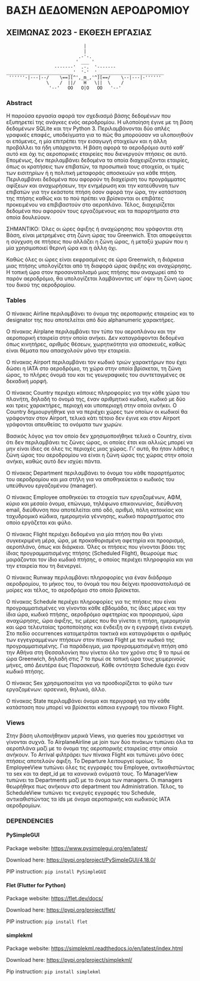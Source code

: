 # ΒΑΣΗ ΔΕΔΟΜΕΝΩΝ ΑΕΡΟΔΡΟΜΙΟΥ

## ΧΕΙΜΩΝΑΣ 2023 - ΕΚΘΕΣΗ ΕΡΓΑΣΙΑΣ

                                 |
                                 |
                               .-'-.
                              ' ___ '
                      -------'  .-.  '-------
    _________________________'  '-'  '_________________________
     ''''''-|---|--/    \==][^',_m_,'^][==/    \--|---|-''''''
                   \    /  ||/   H   \||  \    /
                    '--'   OO   O|O   OO   '--'

### Abstract

Η παρούσα εργασία αφορά τον σχεδιασμό βάσης δεδομένων που εξυπηρετεί της ανάγκες ενός αεροδρομίου. Η υλοποίηση έγινε 
με τη βάση δεδομένων SQLite και την Python 3. Περιλαμβάνονται δύο απλές γραφικές επαφές, υποδείγματα για το πώς θα 
μπορούσαν να υλοποιηθούν οι επόμενες, η μία επιτρέπει την εισαγωγή στοιχείων και η άλλη προβάλλει τα ήδη υπάρχοντα.
Η βάση αφορά το αεροδρόμιο αυτό καθ’ αυτό και όχι τις αεροπορικές εταιρείες που διενεργούν πτήσεις σε αυτό. Επομένως, 
δεν περιλαμβάνει δεδομένα τα οποία διαχειρίζονται εταιρίες, όπως οι κρατήσεις των επιβατών, τα προσωπικά τους στοιχεία, 
οι τιμές των εισιτηρίων ή η πολιτική μεταφοράς αποσκευών για κάθε πτήση. Περιλαμβάνει δεδομένα που αφορούν τη 
διαχείριση του προγράμματος αφίξεων και αναχωρήσεων, την ενημέρωση και την κατεύθυνση των επιβατών για την εκάστοτε 
πτήση όσον αφορά την ώρα, την κατάσταση της πτήσης καθώς και το πού πρέπει να βρίσκονται οι επιβάτες προκειμένου να 
επιβιβαστούν στο αεροπλάνο. Τέλος, διαχειρίζεται δεδομένα που αφορούν τους εργαζόμενους και τα παραρτήματα στα οποία 
δουλεύουν.

ΣΗΜΑΝΤΙΚΟ: Όλες οι ώρες άφιξης ή αναχώρησης που γράφονται στη Βάση, είναι μετρημένες στη ζώνη ώρας του
Greenwich. Έτσι αποφεύγεται η σύγχυση σε πτήσεις που αλλάζει η ζώνη ώρας, ή μεταξύ χωρών που η μία
χρησιμοποιεί θερινή ώρα και η άλλη όχι.

Καθώς όλες οι ώρες είναι εκφρασμένες σε ώρα Greenwich, η διάρκεια μιας πτήσης υπολογίζεται από τη διαφορά
ώρας άφιξης και αναχώρησης. Η τοπική ώρα στον προσανατολισμό μιας πτήσης που αναχωρεί από το παρόν
αεροδρόμιο, θα υπολογίζεται λαμβάνοντας υπ’ όψιν τη ζώνη ώρας του δικού της αεροδρομίου.

### Tables

Ο πίνακας Airline περιλαμβάνει το όνομα της αεροπορικής εταιρείας και το designator της που αποτελείται από δύο
alphanumeric χαρακτήρες.

Ο πίνακας Airplane περιλαμβάνει τον τύπο του αεροπλάνου και την αεροπορική εταιρεία στην οποία ανήκει. Δεν
καταγράφονται δεδομένα όπως κινητήρες, αριθμός θέσεων, χωρητικότητα για αποσκευές, καθώς είναι θέματα που
απασχολούν μόνο την εταιρεία.

Ο πίνακας Airport περιλαμβάνει τον κωδικό τριών χαρακτήρων που έχει δώσει η IATA στο αεροδρόμιο, τη χώρα στην
οποία βρίσκεται, τη ζώνη ώρας, το πλήρες όνομά του και τις γεωγραφικές του συντεταγμένες σε δεκαδική μορφή.

Ο πίνακας Country περιέχει κάποιες πληροφορίες για την κάθε χώρα του πλανήτη, δηλαδή το όνομά της, έναν αριθμητικό
κωδικό, κωδικό με δύο και τρεις χαρακτήρες, περιοχή και υποπεριοχή στην οποία ανήκει. Ο Country δημιουργήθηκε για
να περιέχει χώρες των οποίων οι κωδικοί θα γράφονταν στον Airport, τελικά κάτι τέτοιο δεν έγινε και στον Airport
γράφονται απευθείας τα ονόματα των χωρών.

Βασικός λόγος για τον οποίο δεν χρησιμοποιήθηκε τελικά ο Country, είναι ότι δεν περιλαμβάνει τις ζώνες ώρας,
οι οποίες έτσι και αλλιώς μπορεί να μην είναι ίδιες σε όλες τις περιοχές μιας χώρας. Γι’ αυτό, θα ήταν λάθος η
ζώνη ώρας του αεροδρομίου να είναι η ζώνη ώρας της χώρας στην οποία ανήκει, καθώς αυτό δεν ισχύει πάντα.

Ο πίνακας Department περιλαμβάνει το όνομα του κάθε παραρτήματος του αεροδρομίου και μια στήλη για να
αποθηκεύεται ο κωδικός του υπεύθυνου εργαζομένου (manager).

Ο πίνακας Employee αποθηκεύει τα στοιχεία των εργαζομένων, ΑΦΜ, κύριο και μεσαίο όνομα, επώνυμο, τηλέφωνο
επικοινωνίας, διεύθυνση email, διεύθυνση που αποτελείται από οδό, αριθμό, πόλη κατοικίας και ταχυδρομικό κώδικα,
ημερομηνία γέννησης, κωδικό παραρτήματος στο οποίο εργάζεται και φύλο.

Ο πίνακας Flight περιέχει δεδομένα για μία πτήση που θα γίνει συγκεκριμένη μέρα, ώρα, με προκαθορισμένη αφετηρία
και προορισμό, αεροπλάνο, όπως και διάρκεια. Όλες οι πτήσεις που γίνονται βάσει της ίδιας προγραμματισμένης πτήσης
(Scheduled Flight), θεωρούμε πως μοιράζονται τον ίδιο κωδικό πτήσης, ο οποίος περιέχει πληροφορία και για την εταιρεία
που τη διενεργεί.

Ο πίνακας Runway περιλαμβάνει πληροφορίες για έναν διάδρομο αεροδρομίου, το μήκος του, το όνομά του που δείχνει
προσανατολισμό σε μοίρες και τέλος, το αεροδρόμιο στο οποίο βρίσκεται.

Ο πίνακας Schedule περιέχει πληροφορίες για τις πτήσεις που είναι προγραμματισμένες να γίνονται κάθε εβδομάδα, τις
ίδιες μέρες και την ίδια ώρα, κωδικό πτήσης, αεροδρόμιο αφετηρίας και προορισμού, ώρα αναχώρησης, ώρα άφιξης, τις
μέρες που θα γίνεται η πτήση, ημερομηνία και ώρα τελευταίας τροποποίησης και ένδειξη αν η εγγραφή είναι ενεργή. Στο
πεδίο occurrences καταμετράται τακτικά και καταγράφεται ο αριθμός των εγγεγραμμένων πτήσεων στον πίνακα Flight
με τον κωδικό της προγραμματισμένης.
Για παράδειγμα, μια προγραμματισμένη πτήση από την Αθήνα στη Θεσσαλονίκη που γίνεται όλο τον χρόνο στις
9 το πρωί σε ώρα Greenwich, δηλαδή στις 7 το πρωί σε τοπική ώρα τους χειμερινούς μήνες, από Δευτέρα έως
Παρασκευή. Κάθε οντότητα Schedule έχει έναν κωδικό πτήσης.

Ο πίνακας Sex χρησιμοποιείται για να προσδιορίζεται το φύλο των εργαζομένων: αρσενικό, θηλυκό, άλλο.

Ο πίνακας State περιλαμβάνει όνομα και περιγραφή για την κάθε κατάσταση που μπορεί να βρίσκεται κάποια εγγραφή
του πίνακα Flight.

### Views

Στην βάση υλοποιήθηκαν μερικά Views, για queries που χρειάστηκε να γίνονται συχνά.
Το AirplaneAirline με join των δύο πινάκων τυπώνει όλα τα αεροπλάνα μαζί με το όνομα της αεροπορικής εταιρείας στην
οποία ανήκουν.
Το Arrival φιλτράρει των πίνακα Flight και τυπώνει μόνο όσες πτήσεις αποτελούν άφιξη.
Το Departure λειτουργεί ομοίως.
Το EmployeeView τυπώνει όλες τις εγγραφές του Employee, αντικαθιστώντας τα sex και τα dept_id με τα κανονικά
ονόματά τους.
Το ManagerView τυπώνει τα Departments μαζί με το όνομα των managers. Οι managers θεωρήθηκε πως ανήκουν στο
department του Administration.
Τέλος, το ScheduleView τυπώνει τις ενεργές εγγραφές του Schedule, αντικαθιστώντας τα ids με όνομα αεροπορικής και
κωδικούς IATA αεροδρομίων.




### DEPENDENCIES

#### PySimpleGUI

Package website: https://www.pysimplegui.org/en/latest/

Download here: https://pypi.org/project/PySimpleGUI/4.18.0/

PIP instruction: `pip install PySimpleGUI`

#### Flet (Flutter for Python)

Package website: https://flet.dev/docs/

Download here: https://pypi.org/project/flet/

PIP instruction: `pip install flet`

#### simplekml

Package website: https://simplekml.readthedocs.io/en/latest/index.html

Download here: https://pypi.org/project/simplekml/

Pip instruction: `pip install simplekml`
